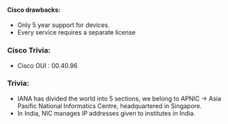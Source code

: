 #### Cisco drawbacks:
- Only 5 year support for devices. 
- Every service requires a separate license 

### Cisco Trivia:
- Cisco OUI : 00.40.96

### Trivia:
- IANA has divided the world into 5 sections, we belong to APNIC -> Asia Pasific National Informatics Centre, headquartered in Singapore.
- In India, NIC manages IP addresses given to institutes in India.